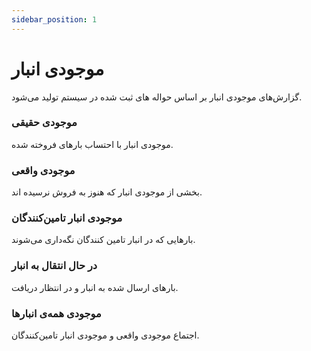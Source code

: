 ```yaml
---
sidebar_position: 1
---
```

# موجودی انبار
گزارش‌های موجودی انبار بر اساس حواله های ثبت شده در سیستم تولید می‌شود.

### موجودی حقیقی
موجودی انبار با احتساب بارهای فروخته شده.

### موجودی واقعی
بخشی از موجودی انبار که هنوز به فروش نرسیده اند.

### موجودی انبار تامین‌کنندگان
بارهایی که در انبار تامین کنندگان نگه‌داری می‌شوند.

### در حال انتقال به انبار
بارهای ارسال شده به انبار و در انتظار دریافت.

### موجودی همه‌ی انبارها
اجتماع موجودی واقعی و موجودی انبار تامین‌کنندگان.